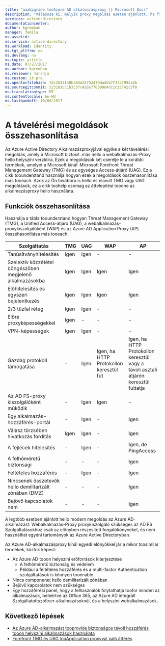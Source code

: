 ```yaml
---
title: "aaaUpgrade tooAzure AD alkalmazásproxy |} Microsoft Docs"
description: "Válassza ki, melyik proxy megoldás esetén ajánlott, ha frissít, a Microsoft Forefront vagy egységes Access-átjárón."
services: active-directory
documentationcenter: 
author: kgremban
manager: femila
ms.assetid: 
ms.service: active-directory
ms.workload: identity
ms.tgt_pltfrm: na
ms.devlang: na
ms.topic: article
ms.date: 07/27/2017
ms.author: kgremban
ms.reviewer: harshja
ms.custom: it-pro
ms.openlocfilehash: 7dc2633140b384e25792470dadbb7f3fa7992a2b
ms.sourcegitcommit: 523283cc1b3c37c428e77850964dc1c33742c5f0
ms.translationtype: MT
ms.contentlocale: hu-HU
ms.lasthandoff: 10/06/2017
---
```

# <a name="compare-remote-access-solutions"></a>A távelérési megoldások összehasonlítása

Az Azure Active Directory Alkalmazásproxyjával egyike a két távelérési megoldás, amely a Microsoft biztosít. más hello a webalkalmazás-Proxy hello helyszíni verzióira. Ezek a megoldások két cserélje le a korábbi termékek, amelyet a Microsoft kínál: Microsoft Forefront Threat Management Gateway (TMG) és az egységes Access-átjáró (UAG). Ez a cikk toounderstand használja hogyan ezek a megoldások összehasonlítása más tooeach. Azok az Ön továbbra is hello és elavult TMG vagy UAG megoldások, ez a cikk toohelp csomag az áttelepítési tooone az alkalmazásproxy hello használata. 


## <a name="feature-comparison"></a>Funkciók összehasonlítása

Használja a tábla toounderstand hogyan Threat Management Gateway (TMG), a Unified Access-átjáró (UAG), a webalkalmazás-proxykiszolgálóként (WAP) és az Azure AD Application Proxy (AP) összehasonlítása más tooeach.

| Szolgáltatás | TMG | UAG | WAP | AP |
| ------- | --- | --- | --- | --- |
| Tanúsítványhitelesítés | Igen | Igen | - | - |
| Szelektív közzététel böngészőben megjelenő alkalmazásokba | Igen | Igen | Igen | Igen |
| Előhitelesítés és egyszeri bejelentkezés | Igen | Igen | Igen | Igen | 
| 2/3 tűzfal réteg | Igen | Igen | - | - |
| Előre proxyképességekkel | Igen | - | - | - |
| VPN-képességek | Igen | Igen | - | - |
| Gazdag protokoll támogatása | - | Igen | Igen, ha HTTP Protokollon keresztül fut | Igen, ha HTTP Protokollon keresztül vagy a távoli asztali átjárón keresztül futtatja |
| Az AD FS-proxy kiszolgálóként működik | - | Igen | Igen | - |
| Egy alkalmazás-hozzáférés-portál | - | Igen | - | Igen |
| Válasz törzsében hivatkozás fordítás | Igen | Igen | - | Igen | 
| A fejlécek hitelesítés | - | Igen | - | Igen, de PingAccess | 
| A felhőméretű biztonsági | - | - | - | Igen | 
| Feltételes hozzáférés | - | Igen | - | Igen |
| Nincsenek összetevők hello demilitarizált zónában (DMZ) | - | - | - | Igen |
| Bejövő kapcsolatok nem | - | - | - | Igen |

A legtöbb esetben ajánlott hello modern megoldás az Azure AD-alkalmazást. Webalkalmazás-Proxy proxykiszolgáló szükséges az AD FS Szolgáltatásokhoz csak az előnyben részesített forgatókönyveket, és nem használhat egyéni tartományok az Azure Active Directoryban. 

Az Azure AD-alkalmazásproxy kínál egyedi előnyökkel jár a mikor toosimilar termékek, köztük képest:

- Az Azure AD tooon helyszíni erőforrások kiterjesztése
   - A felhőméretű biztonság és védelem
   - Például a feltételes hozzáférés és a multi-factor Authentication szolgáltatások is könnyen tooenable
- Nincs componenet hello demilitarizált zónában
- Bejövő kapcsolatok nem szükséges
- Egy hozzáférési panel, hogy a felhasználók folytathatja toofor minden az alkalmazások, beleértve az Office 365, az Azure AD integrált Szolgáltatottszoftver-alkalmazásoknál, és a helyszíni webalkalmazások. 


## <a name="next-steps"></a>Következő lépések

- [Az Azure AD-alkalmazást tooprovide biztonságos távoli hozzáférés tooon helyszíni alkalmazások használata](active-directory-application-proxy-get-started.md)
- [Forefront TMG és UAG tooApplication proxyval való áttérés](https://blogs.technet.microsoft.com/isablog/2015/06/30/modernizing-microsoft-application-access-with-web-application-proxy-and-azure-active-directory-application-proxy/).
